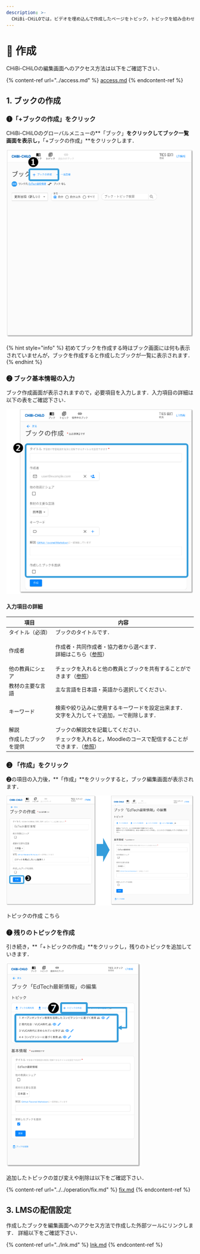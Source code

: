 ```yaml
---
description: >-
  CHiBi-CHiLOでは，ビデオを埋め込んで作成したページをトピック，トピックを組み合わせてまとめたページをブックと呼びます．ここでは，まずブックを作成し，ブックからトピックを追加していく方法を説明します．
---
```


# 🔹 作成

CHiBi-CHiLOの編集画面へのアクセス方法は以下をご確認下さい．

{% content-ref url="../access.md" %}
[access.md](../access.md)
{% endcontent-ref %}

## 1. ブックの作成

### ❶「+ブックの作成」をクリック

CHiBi-CHiLOのグローバルメニューの**「ブック」**をクリックしてブック一覧画面を表示し，**「+ブックの作成」**をクリックします．

![](<../../.gitbook/assets/image (58).png>)

{% hint style="info" %}
初めてブックを作成する時はブック画面には何も表示されていませんが，ブックを作成すると作成したブックが一覧に表示されます．
{% endhint %}

### ❷ ブック基本情報の入力

ブック作成画面が表示されますので，必要項目を入力します．入力項目の詳細は以下の表をご確認下さい．

![](<../../.gitbook/assets/image (260).png>)

#### 入力項目の詳細

| 項目         | 内容                                                                                 |
| ---------- | ---------------------------------------------------------------------------------- |
| タイトル（必須）   | ブックのタイトルです．                                                                        |
| 作成者        | <p>作成者・共同作成者・協力者から選べます．<br>詳細はこちら（<a href="../../operation/creator.md">参照</a>）</p> |
| 他の教員にシェア   | チェックを入れると他の教員とブックを共有することができます（[参照](../../operation/fork.md)）                       |
| 教材の主要な言語   | 主な言語を日本語・英語から選択してください．                                                             |
| キーワード      | <p>検索や絞り込みに使用するキーワードを設定出来ます．<br>文字を入力して＋で追加，ーで削除します．</p>                           |
| 解説         | ブックの解説文を記載してください．                                                                  |
| 作成したブックを提供 | チェックを入れると，Moodleのコースで配信することができます．（[参照](book.md#3-lmsno)）                           |

### ❸ 「作成」をクリック

&#x20;❷の項目の入力後，**「作成」**をクリックすると，ブック編集画面が表示されます．

![](<../../.gitbook/assets/image (174).png>)




トピックの作成
こちら











### ❼ 残りのトピックを作成

引き続き，**「+トピックの作成」**をクリックし，残りのトピックを追加していきます．

![](<../../.gitbook/assets/image (118).png>)

追加したトピックの並び変えや削除は以下をご確認下さい．

{% content-ref url="../../operation/fix.md" %}
[fix.md](../../operation/fix.md)
{% endcontent-ref %}

## 3. LMSの配信設定

作成したブックを編集画面へのアクセス方法で作成した外部ツールにリンクします． 詳細以下をご確認下さい．

{% content-ref url="../lnk.md" %}
[lnk.md](../lnk.md)
{% endcontent-ref %}



